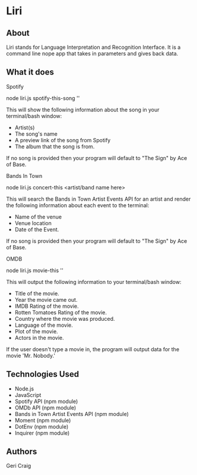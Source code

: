 # Liri

About
-
Liri stands for Language Interpretation and Recognition Interface. It is a command line nope app that takes in parameters and gives back data.

What it does
-
Spotify

node liri.js spotify-this-song '<song name here>'
 
This will show the following information about the song in your terminal/bash window:
* Artist(s)
* The song's name
* A preview link of the song from Spotify
* The album that the song is from.

If no song is provided then your program will default to "The Sign" by Ace of Base.

Bands In Town

node liri.js concert-this <artist/band name here>

This will search the Bands in Town Artist Events API  for an artist and render the following information about each event to the terminal:
* Name of the venue
* Venue location
* Date of the Event.

If no song is provided then your program will default to "The Sign" by Ace of Base.

OMDB

node liri.js movie-this '<movie name here>'
 
This will output the following information to your terminal/bash window:
* Title of the movie.
* Year the movie came out.
* IMDB Rating of the movie.
* Rotten Tomatoes Rating of the movie.
* Country where the movie was produced.
* Language of the movie.
* Plot of the movie.
* Actors in the movie.

If the user doesn't type a movie in, the program will output data for the movie 'Mr. Nobody.'

 Technologies Used
-
* Node.js
* JavaScript
* Spotify API (npm module)
* OMDb API (npm module)
* Bands in Town Artist Events API (npm module)
* Moment (npm module)
* DotEnv (npm module)
* Inquirer (npm module)

Authors
-
Geri Craig
